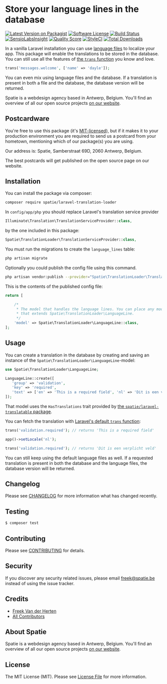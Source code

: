# Store your language lines in the database

[![Latest Version on Packagist](https://img.shields.io/packagist/v/spatie/laravel-translation-loader.svg?style=flat-square)](https://packagist.org/packages/spatie/laravel-translation-loader)
[![Software License](https://img.shields.io/badge/license-MIT-brightgreen.svg?style=flat-square)](LICENSE.md)
[![Build Status](https://img.shields.io/travis/spatie/laravel-translation-loader/master.svg?style=flat-square)](https://travis-ci.org/spatie/laravel-translation-loader)
[![SensioLabsInsight](https://img.shields.io/sensiolabs/i/5215e908-470a-4351-b39f-7149e8f85b6d.svg?style=flat-square)](https://insight.sensiolabs.com/projects/5215e908-470a-4351-b39f-7149e8f85b6d)
[![Quality Score](https://img.shields.io/scrutinizer/g/spatie/laravel-translation-loader.svg?style=flat-square)](https://scrutinizer-ci.com/g/spatie/laravel-translation-loader)
[![StyleCI](https://styleci.io/repos/70038687/shield?branch=master)](https://styleci.io/repos/70038687)
[![Total Downloads](https://img.shields.io/packagist/dt/spatie/laravel-translation-loader.svg?style=flat-square)](https://packagist.org/packages/spatie/laravel-translation-loader)

In a vanilla Laravel installation you can use [language files](https://laravel.com/docs/5.3/localization) to localize your app. This package will enable the translations to be stored in the database. You can still use all the features of [the `trans` function](https://laravel.com/docs/5.3/localization#retrieving-language-lines) you know and love.

```php
trans('messages.welcome', ['name' => 'dayle']);
``` 

You can even mix using language files and the database. If a translation is present in both a file and the database, the database version will be returned.

Spatie is a webdesign agency based in Antwerp, Belgium. You'll find an overview of all our open source projects [on our website](https://spatie.be/opensource).

## Postcardware

You're free to use this package (it's [MIT-licensed](LICENSE.md)), but if it makes it to your production environment you are required to send us a postcard from your hometown, mentioning which of our package(s) you are using.

Our address is: Spatie, Samberstraat 69D, 2060 Antwerp, Belgium.

The best postcards will get published on the open source page on our website.

## Installation

You can install the package via composer:

``` bash
composer require spatie/laravel-translation-loader
```

In `config/app/php` you should replace Laravel's translation service provider

```php
Illuminate\Translation\TranslationServiceProvider::class,
``` 

by the one included in this package:

```php
Spatie\TranslationLoader\TranslationServiceProvider::class,
```

You must run the migrations to create the `language_lines` table:

```bash
php artisan migrate
```

Optionally you could publish the config file using this command.

```bash
php artisan vendor:publish --provider="Spatie\TranslationLoader\TranslationServiceProvide" --tag="config"
```

This is the contents of the published config file:

```php
return [

    /*
     * The model that handles the language lines. You can place any model here
     * that extends Spatie\TranslationLoader\LanguageLine.
     */
    'model' => Spatie\TranslationLoader\LanguageLine::class,
];
```

## Usage

You can create a translation in the database by creating and saving an instance of the `Spatie\TranslationLoader\LanguageLine`-model:

```php
use Spatie\TranslationLoader\LanguageLine;

LanguageLine::create([
   'group' => 'validation',
   'key' => 'required',
   'text' => ['en' => 'This is a required field', 'nl' => 'Dit is een verplicht veld'],
]);
```

That model uses the `HasTranslations` trait provided by [the `spatie/laravel-translatable` package](https://github.com/spatie/laravel-translatable).

You can fetch the translation with [Laravel's default `trans` function](https://laravel.com/docs/5.3/localization#retrieving-language-lines):

```php
trans('validation.required'); // returns 'This is a required field'

app()->setLocale('nl');

trans('validation.required'); // returns 'Dit is een verplicht veld'
```

You can still keep using the default language files as well. If a requested translation is present in both the database and the language files, the database version will be returned.

## Changelog

Please see [CHANGELOG](CHANGELOG.md) for more information what has changed recently.

## Testing

``` bash
$ composer test
```

## Contributing

Please see [CONTRIBUTING](CONTRIBUTING.md) for details.

## Security

If you discover any security related issues, please email freek@spatie.be instead of using the issue tracker.

## Credits

- [Freek Van der Herten](https://github.com/freekmurze)
- [All Contributors](../../contributors)

## About Spatie
Spatie is a webdesign agency based in Antwerp, Belgium. You'll find an overview of all our open source projects [on our website](https://spatie.be/opensource).

## License

The MIT License (MIT). Please see [License File](LICENSE.md) for more information.
